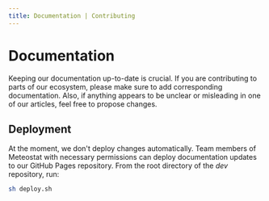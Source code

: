 ```yaml
---
title: Documentation | Contributing
---
```


# Documentation

Keeping our documentation up-to-date is crucial. If you are contributing to parts of our ecosystem, please make sure to add corresponding documentation. Also, if anything appears to be unclear or misleading in one of our articles, feel free to propose changes.

## Deployment

At the moment, we don't deploy changes automatically. Team members of Meteostat with necessary permissions can deploy documentation updates to our GitHub Pages repository. From the root directory of the _dev_ repository, run:

```sh
sh deploy.sh
```
